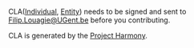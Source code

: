 <!--
Author: Xianjun jiao
SPDX-FileCopyrightText: 2019 UGent
SPDX-License-Identifier: AGPL-3.0-or-later
-->

CLA([Individual](https://github.com/open-sdr/openwifi-hw-img/raw/master/doc_repo/openwifi-Individual.pdf), [Entity](https://github.com/open-sdr/openwifi-hw-img/raw/master/doc_repo/openwifi-Entity.pdf)) needs to be signed and sent to Filip.Louagie@UGent.be before you contributing.

CLA is generated by the [Project Harmony](http://www.harmonyagreements.org/index.html).

